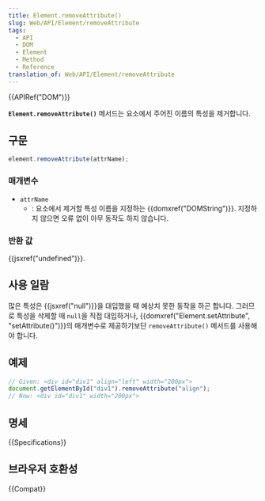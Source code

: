 ```yaml
---
title: Element.removeAttribute()
slug: Web/API/Element/removeAttribute
tags:
  - API
  - DOM
  - Element
  - Method
  - Reference
translation_of: Web/API/Element/removeAttribute
---
```

{{APIRef("DOM")}}

**`Element.removeAttribute()`** 메서드는 요소에서 주어진 이름의 특성을 제거합니다.

## 구문

```js
element.removeAttribute(attrName);
```

### 매개변수

- `attrName`
  - : 요소에서 제거할 특성 이름을 지정하는 {{domxref("DOMString")}}. 지정하지 않으면 오류 없이 아무 동작도 하지 않습니다.

### 반환 값

{{jsxref("undefined")}}.

## 사용 일람

많은 특성은 {{jsxref("null")}}을 대입했을 때 예상치 못한 동작을 하곤 합니다. 그러므로 특성을 삭제할 때 `null`을 직접 대입하거나, {{domxref("Element.setAttribute", "setAttribute()")}}의 매개변수로 제공하기보단 `removeAttribute()` 메서드를 사용해야 합니다.

## 예제

```js
// Given: <div id="div1" align="left" width="200px">
document.getElementById("div1").removeAttribute("align");
// Now: <div id="div1" width="200px">
```

## 명세

{{Specifications}}

## 브라우저 호환성

{{Compat}}
